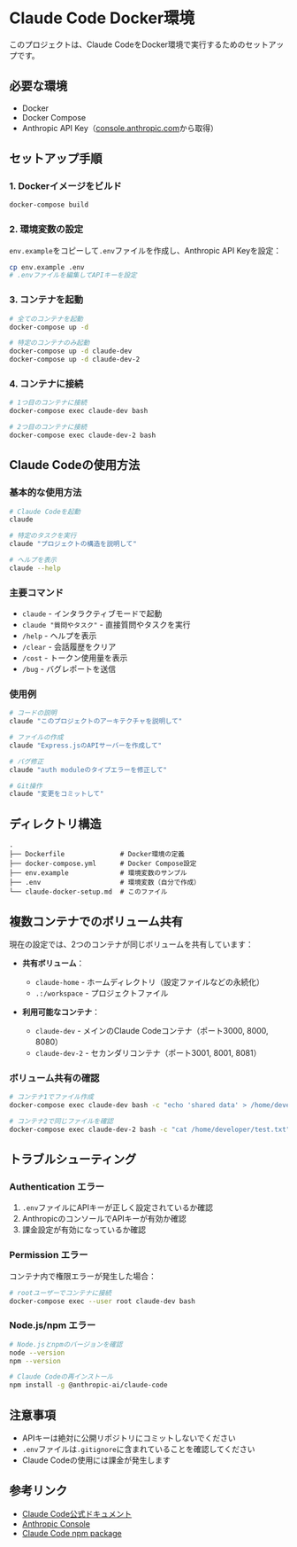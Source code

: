 # Claude Code Docker環境

このプロジェクトは、Claude CodeをDocker環境で実行するためのセットアップです。

## 必要な環境

- Docker
- Docker Compose
- Anthropic API Key（[console.anthropic.com](https://console.anthropic.com/)から取得）

## セットアップ手順

### 1. Dockerイメージをビルド

```bash
docker-compose build
```

### 2. 環境変数の設定

`env.example`をコピーして`.env`ファイルを作成し、Anthropic API Keyを設定：

```bash
cp env.example .env
# .envファイルを編集してAPIキーを設定
```

### 3. コンテナを起動

```bash
# 全てのコンテナを起動
docker-compose up -d

# 特定のコンテナのみ起動
docker-compose up -d claude-dev
docker-compose up -d claude-dev-2
```

### 4. コンテナに接続

```bash
# 1つ目のコンテナに接続
docker-compose exec claude-dev bash

# 2つ目のコンテナに接続
docker-compose exec claude-dev-2 bash
```

## Claude Codeの使用方法

### 基本的な使用方法

```bash
# Claude Codeを起動
claude

# 特定のタスクを実行
claude "プロジェクトの構造を説明して"

# ヘルプを表示
claude --help
```

### 主要コマンド

- `claude` - インタラクティブモードで起動
- `claude "質問やタスク"` - 直接質問やタスクを実行
- `/help` - ヘルプを表示
- `/clear` - 会話履歴をクリア
- `/cost` - トークン使用量を表示
- `/bug` - バグレポートを送信

### 使用例

```bash
# コードの説明
claude "このプロジェクトのアーキテクチャを説明して"

# ファイルの作成
claude "Express.jsのAPIサーバーを作成して"

# バグ修正
claude "auth moduleのタイプエラーを修正して"

# Git操作
claude "変更をコミットして"
```

## ディレクトリ構造

```
.
├── Dockerfile              # Docker環境の定義
├── docker-compose.yml      # Docker Compose設定
├── env.example             # 環境変数のサンプル
├── .env                    # 環境変数（自分で作成）
└── claude-docker-setup.md  # このファイル
```

## 複数コンテナでのボリューム共有

現在の設定では、2つのコンテナが同じボリュームを共有しています：

- **共有ボリューム**：
  - `claude-home` - ホームディレクトリ（設定ファイルなどの永続化）
  - `.:/workspace` - プロジェクトファイル

- **利用可能なコンテナ**：
  - `claude-dev` - メインのClaude Codeコンテナ（ポート3000, 8000, 8080）
  - `claude-dev-2` - セカンダリコンテナ（ポート3001, 8001, 8081）

### ボリューム共有の確認

```bash
# コンテナ1でファイル作成
docker-compose exec claude-dev bash -c "echo 'shared data' > /home/developer/test.txt"

# コンテナ2で同じファイルを確認
docker-compose exec claude-dev-2 bash -c "cat /home/developer/test.txt"
```

## トラブルシューティング

### Authentication エラー

1. `.env`ファイルにAPIキーが正しく設定されているか確認
2. AnthropicのコンソールでAPIキーが有効か確認
3. 課金設定が有効になっているか確認

### Permission エラー

コンテナ内で権限エラーが発生した場合：

```bash
# rootユーザーでコンテナに接続
docker-compose exec --user root claude-dev bash
```

### Node.js/npm エラー

```bash
# Node.jsとnpmのバージョンを確認
node --version
npm --version

# Claude Codeの再インストール
npm install -g @anthropic-ai/claude-code
```

## 注意事項

- APIキーは絶対に公開リポジトリにコミットしないでください
- `.env`ファイルは`.gitignore`に含まれていることを確認してください
- Claude Codeの使用には課金が発生します

## 参考リンク

- [Claude Code公式ドキュメント](https://docs.anthropic.com/en/docs/claude-code/overview)
- [Anthropic Console](https://console.anthropic.com/)
- [Claude Code npm package](https://www.npmjs.com/package/@anthropic-ai/claude-code)